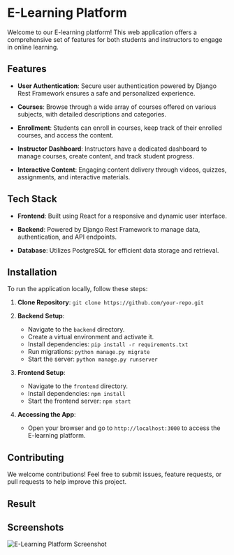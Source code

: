 # E-Learning Platform

Welcome to our E-learning platform! This web application offers a comprehensive set of features for both students and instructors to engage in online learning.

## Features

- **User Authentication**: Secure user authentication powered by Django Rest Framework ensures a safe and personalized experience.
  
- **Courses**: Browse through a wide array of courses offered on various subjects, with detailed descriptions and categories.

- **Enrollment**: Students can enroll in courses, keep track of their enrolled courses, and access the content.

- **Instructor Dashboard**: Instructors have a dedicated dashboard to manage courses, create content, and track student progress.

- **Interactive Content**: Engaging content delivery through videos, quizzes, assignments, and interactive materials.

## Tech Stack

- **Frontend**: Built using React for a responsive and dynamic user interface.
  
- **Backend**: Powered by Django Rest Framework to manage data, authentication, and API endpoints.
  
- **Database**: Utilizes PostgreSQL for efficient data storage and retrieval.

## Installation

To run the application locally, follow these steps:

1. **Clone Repository**: `git clone https://github.com/your-repo.git`
  
2. **Backend Setup**:
   - Navigate to the `backend` directory.
   - Create a virtual environment and activate it.
   - Install dependencies: `pip install -r requirements.txt`
   - Run migrations: `python manage.py migrate`
   - Start the server: `python manage.py runserver`

3. **Frontend Setup**:
   - Navigate to the `frontend` directory.
   - Install dependencies: `npm install`
   - Start the frontend server: `npm start`

4. **Accessing the App**:
   - Open your browser and go to `http://localhost:3000` to access the E-learning platform.

## Contributing

We welcome contributions! Feel free to submit issues, feature requests, or pull requests to help improve this project.

## Result 

## Screenshots

![E-Learning Platform Screenshot](E-Learningwebsite/Images_Result/HomePage1.PNG)


